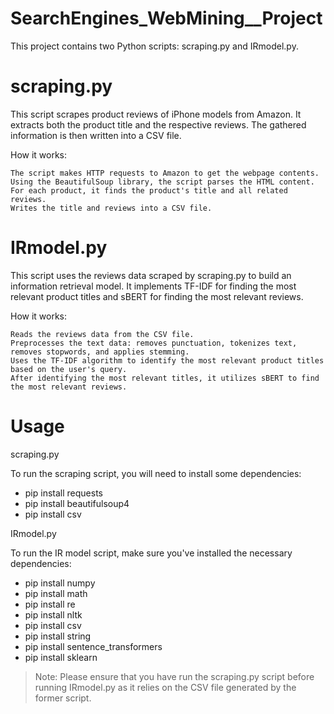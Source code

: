# SearchEngines_WebMining__Project

 This project contains two Python scripts: scraping.py and IRmodel.py.
# scraping.py

This script scrapes product reviews of iPhone models from Amazon. It extracts both the product title and the respective reviews. The gathered information is then written into a CSV file.

How it works:

    The script makes HTTP requests to Amazon to get the webpage contents.
    Using the BeautifulSoup library, the script parses the HTML content.
    For each product, it finds the product's title and all related reviews.
    Writes the title and reviews into a CSV file.

# IRmodel.py

This script uses the reviews data scraped by scraping.py to build an information retrieval model. It implements TF-IDF for finding the most relevant product titles and sBERT for finding the most relevant reviews.

How it works:

    Reads the reviews data from the CSV file.
    Preprocesses the text data: removes punctuation, tokenizes text, removes stopwords, and applies stemming.
    Uses the TF-IDF algorithm to identify the most relevant product titles based on the user's query.
    After identifying the most relevant titles, it utilizes sBERT to find the most relevant reviews.

# Usage
scraping.py

To run the scraping script, you will need to install some dependencies:
- pip install requests
- pip install beautifulsoup4
- pip install csv

IRmodel.py

To run the IR model script, make sure you've installed the necessary dependencies:
- pip install numpy
- pip install math
- pip install re
- pip install nltk
- pip install csv
- pip install string
- pip install sentence_transformers
- pip install sklearn

 > Note: Please ensure that you have run the scraping.py script before running IRmodel.py as it relies on the CSV file generated by the former script.

